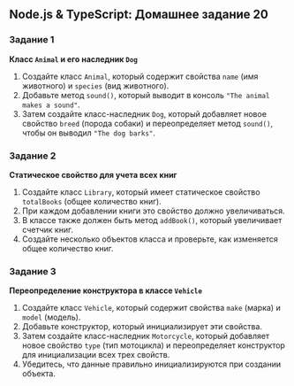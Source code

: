 ## Node.js & TypeScript: Домашнее задание 20

### Задание 1

**Класс `Animal` и его наследник `Dog`**

1. Создайте класс `Animal`, который содержит свойства `name` (имя животного) и `species` (вид животного).
2. Добавьте метод `sound()`, который выводит в консоль `"The animal makes a sound"`.
3. Затем создайте класс-наследник `Dog`, который добавляет новое свойство `breed` (порода собаки) и переопределяет метод `sound()`, чтобы он выводил `"The dog barks"`.

### Задание 2

**Статическое свойство для учета всех книг**

1. Создайте класс `Library`, который имеет статическое свойство `totalBooks` (общее количество книг).
2. При каждом добавлении книги это свойство должно увеличиваться.
3. В классе также должен быть метод `addBook()`, который увеличивает счетчик книг.
4. Создайте несколько объектов класса и проверьте, как изменяется общее количество книг.

### Задание 3

**Переопределение конструктора в классе `Vehicle`**

1. Создайте класс `Vehicle`, который содержит свойства `make` (марка) и `model` (модель).
2. Добавьте конструктор, который инициализирует эти свойства.
3. Затем создайте класс-наследник `Motorcycle`, который добавляет новое свойство `type` (тип мотоцикла) и переопределяет конструктор для инициализации всех трех свойств.
4. Убедитесь, что данные правильно инициализируются при создании объекта.
